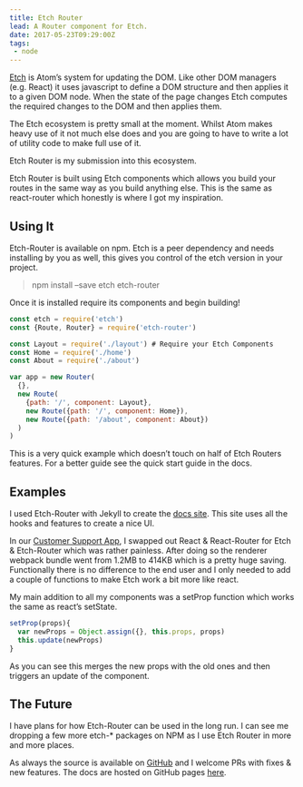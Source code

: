 ```yaml
---
title: Etch Router
lead: A Router component for Etch.
date: 2017-05-23T09:29:00Z
tags:
 - node
---
```

[Etch](https://github.com/atom/etch) is Atom’s system for updating the DOM. Like other DOM managers (e.g. React) it uses javascript to define a DOM structure and then applies it to a given DOM node. When the state of the page changes Etch computes the required changes to the DOM and then applies them.

The Etch ecosystem is pretty small at the moment. Whilst Atom makes heavy use of it not much else does and you are going to have to write a lot of utility code to make full use of it.

Etch Router is my submission into this ecosystem.

Etch Router is built using Etch components which allows you build your routes in the same way as you build anything else. This is the same as react-router which honestly is where I got my inspiration.

## Using It

Etch-Router is available on npm. Etch is a peer dependency and needs installing by you as well, this gives you control of the etch version in your project.

  > npm install –save etch etch-router

Once it is installed require its components and begin building!

```js
const etch = require('etch')
const {Route, Router} = require('etch-router')

const Layout = require('./layout') # Require your Etch Components
const Home = require('./home')
const About = require('./about')

var app = new Router(
  {},
  new Route(
    {path: '/', component: Layout},
    new Route({path: '/', component: Home}),
    new Route({path: '/about', component: About})
  )
)
```

This is a very quick example which doesn’t touch on half of Etch Routers features. For a better guide see the quick start guide in the docs.

## Examples

I used Etch-Router with Jekyll to create the [docs site](http://etch-router.arcath.net). This site uses all the hooks and features to create a nice UI.

In our [Customer Support App](/2016/11/electron-app-customer-support/), I swapped out React & React-Router for Etch & Etch-Router which was rather painless. After doing so the renderer webpack bundle went from 1.2MB to 414KB which is a pretty huge saving. Functionally there is no difference to the end user and I only needed to add a couple of functions to make Etch work a bit more like react.

My main addition to all my components was a setProp function which works the same as react’s setState.

```js
setProp(props){
  var newProps = Object.assign({}, this.props, props)
  this.update(newProps)
}
```

As you can see this merges the new props with the old ones and then triggers an update of the component.

## The Future

I have plans for how Etch-Router can be used in the long run. I can see me dropping a few more etch-* packages on NPM as I use Etch Router in more and more places.

As always the source is available on [GitHub](https://github.com/Arcath/etch-router) and I welcome PRs with fixes & new features. The docs are hosted on GitHub pages [here](http://etch-router.arcath.net/).
